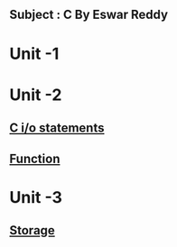 Subject : C
By Eswar Reddy
---

# Unit -1


# Unit -2
## [C i/o statements](./iostatements.md)
## [Function](./funtion.md)

# Unit -3
## [Storage](./storage.md)
